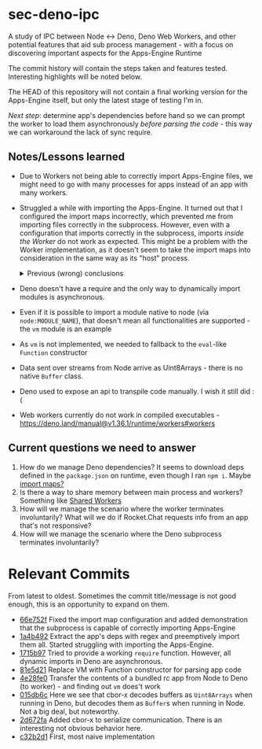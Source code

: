 
# sec-deno-ipc

A study of IPC between Node <-> Deno, Deno Web Workers, and other potential features that aid sub process management - with a focus on discovering important aspects for the Apps-Engine Runtime

The commit history will contain the steps taken and features tested. Interesting highlights will be noted below.

The HEAD of this repository will not contain a final working version for the Apps-Engine itself, but only the latest stage of testing I'm in.

*Next step*: determine app's dependencies before hand so we can prompt the worker to load them asynchronously _before parsing the code_ - this way we can workaround the lack of sync require.

## Notes/Lessons learned

- Due to Workers not being able to correctly import Apps-Engine files, we might need to go with many processes for apps instead of an app with many workers.
- Struggled a while with importing the Apps-Engine. It turned out that I configured the import maps incorrectly, which prevented me from importing files correctly in the subprocess. However, even with a configuration that imports correctly in the subprocess, imports _inside the Worker_ do not work as expected. This might be a problem with the Worker implementation, as 
it doesn't seem to take the import maps into consideration in the same way as its "host" process.
  <details>
    <summary>Previous (wrong) conclusions</summary>
    There is a big blocker with Apps-Engine imports here. Because the package is designed to not act as a module per se (by exporting the components from its entrypoint) but rather more as a folder for the required files to interact with, Deno does not interact with it the same way Node does. For it to recognize the internal imports from the Apps-Engine it requires the use of <a href="https://deno.land/manual@v1.36.2/basics/import_maps#example---using-deno_stds-fmt-module-via-fmt">import maps</a>
    
    Another issue that appeared is how the Apps-Engine is compiled. I've tried different target modules `commonjs`, `umd`, `es6`, but there are always different problems including files from inside the worker. I've been able to interact a bit with the package via the REPL but I couldn't determine why.
    
    This _might_ be a particularity of using the Apps-Engine, I'll try it out from inside the engine to see if importing works differently.
  </details>
- Deno doesn't have a require and the only way to dynamically import modules is asynchronous.
- Even if it is possible to import a module native to node (via `node:MODULE_NAME`), that doesn't mean all functionalities are supported - the `vm` module is an example
- As `vm` is not implemented, we needed to fallback to the `eval`-like `Function` constructor
- Data sent over streams from Node arrive as Uint8Arrays - there is no native `Buffer` class.
- Deno used to expose an api to transpile code manually. I wish it still did :(
- Web workers currently do not work in compiled executables - https://deno.land/manual@v1.36.1/runtime/workers#workers

## Current questions we need to answer

1. How do we manage Deno dependencies? It seems to download deps defined in the `package.json` on runtime, even though I ran `npm i`. Maybe [import maps?](https://deno.land/manual@v1.36.1/basics/import_maps)
2. Is there a way to share memory between main process and workers? Something like [Shared Workers](https://developer.mozilla.org/en-US/docs/Web/API/Web_Workers_API/Using_web_workers#shared_workers)
3. How will we manage the scenario where the worker terminates involuntarily? What will we do if Rocket.Chat requests info from an app that's not responsive?
4. How will we manage the scenario where the Deno subprocess terminates involuntarily?

# Relevant Commits

From latest to oldest. Sometimes the commit title/message is not good enough, this is an opportunity to expand on them.

* [66e752f](https://github.com/d-gubert/sec-deno-ipc/commit/66e752fed14650053d7597807690cbbe0dc87b5f) Fixed the import map configuration and added demonstration that the subprocess is capable of correctly importing Apps-Engine
* [1a4b492](https://github.com/d-gubert/sec-deno-ipc/commit/1a4b49224f147bbfb2cf0ee7c29b02f497c97717) Extract the app's deps with regex and preemptively import them all. Started struggling with importing the Apps-Engine.
* [1715b97](https://github.com/d-gubert/sec-deno-ipc/commit/1715b97cf3a3e89c8240b504977bdceaf2349877) Tried to provide a working `require` function. However, all dynamic imports in Deno are asynchronous.
* [81e5d21](https://github.com/d-gubert/sec-deno-ipc/commit/81e5d217bcc9af4dbf752f4a7b56e947d89fc018) Replace VM with Function constructor for parsing app code
* [4e28fe0](https://github.com/d-gubert/sec-deno-ipc/commit/4e28fe0a40a8d4c5b95da295e08e7597d65038a4) Transfer the contents of a bundled rc app from Node to Deno (to worker) - and finding out `vm` does't work
* [015db6c](https://github.com/d-gubert/sec-deno-ipc/commit/015db6c4d6236f238dd677208a8f4044b96c320f) Here we see that cbor-x decodes buffers as `Uint8Arrays` when running in Deno, but decodes them as `Buffer`s when running in Node. Not a big deal, but noteworthy.
* [2d672fa](https://github.com/d-gubert/sec-deno-ipc/commit/2d672fab25da860306b457d0073484a375b051c6) Added cbor-x to serialize communication. There is an interesting not obvious behavior here.
* [c32b2d1](https://github.com/d-gubert/sec-deno-ipc/commit/c32b2d1bd4ca4f6f65f2f7faf496cc5cd1000377) First, most naive implementation

